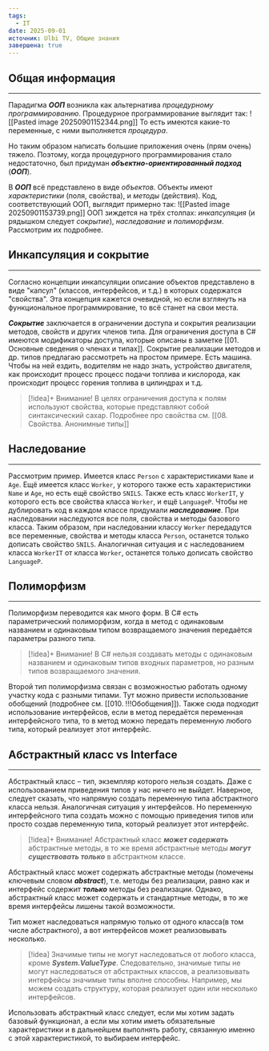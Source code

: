 ```yaml
---
tags:
  - IT
date: 2025-09-01
источник: Ulbi TV, Общие знания
завершена: true
---
```

## Общая информация
---

Парадигма ***ООП*** возникла как альтернатива *процедурному программированию*. Процедурное программирование выглядит так:
![[Pasted image 20250901152344.png]]
То есть имеются какие-то переменные, с ними выполняется *процедура*. 

Но таким образом написать большие приложения очень (прям очень) тяжело. Поэтому, когда процедурного программирования стало недостаточно, был придуман ***объектно-ориентированный подход*** (***ООП***).

В ***ООП*** всё представлено в виде *объектов*. Объекты имеют *характеристики* (поля, свойства), и *методы* (действия). Код, соответствующий ООП, выглядит примерно так:
![[Pasted image 20250901153739.png]]
ООП зиждется на трёх столпах: *инкапсуляция* (и рядышком следует *сокрытие*), *наследование* и *полиморфизм*.  Рассмотрим их подробнее.
## Инкапсуляция и сокрытие 
---
Согласно концепции инкапсуляции описание объектов представлено в виде "капсул" (классов, интерфейсов, и т.д.) в которых содержатся "свойства". Эта концепция кажется очевидной, но если взглянуть на функциональное программирование, то всё станет на свои места. 

***Сокрытие*** заключается в ограничении доступа и сокрытия реализации методов, свойств и других членов типа. Для ограничения доступа в C# имеются модификаторы доступа, которые описаны в заметке [[01. Основные сведения о членах и типах]]. Сокрытие реализации методов и др. типов предлагаю рассмотреть на простом примере.
Есть машина. Чтобы на ней ездить, водителям не надо знать, устройство двигателя, как происходит процесс процесс подачи топлива и кислорода, как происходит процесс горения топлива в цилиндрах и т.д.

>[!idea]+ Внимание!
>В целях ограничения доступа к полям используют свойства, которые представляют собой синтаксический сахар. Подробнее про свойства см. [[08. Свойства. Анонимные типы]]


## Наследование
---
Рассмотрим пример. Имеется класс `Person` с характеристиками `Name` и `Age`. Ещё имеется класс `Worker`, у которого также есть характеристики `Name` и `Age`, но есть ещё свойство `SNILS`. Также есть класс `WorkerIT`, у которого есть все свойства класса `Worker`, и ещё `LanguageP`. Чтобы не дублировать код в каждом классе придумали ***наследование***. При наследовании наследуются все поля, свойства и методы базового класса. Таким образом, при наследовании классу `Worker` передадутся все переменные, свойства и методы класса `Person`, останется только дописать свойство `SNILS`. Аналогичная ситуация и с наследованием класса `WorkerIT` от класса `Worker`, останется только дописать свойство `LanguageP`.
## Полиморфизм
---
Полиморфизм переводится как много форм. 
В C# есть параметрический полиморфизм, когда в метод с одинаковым названием и одинаковым типом возвращаемого значения передаётся параметры разного типа.

>[!idea]+ Внимание!
>В C# нельзя создавать методы с одинаковым названием и одинаковым типов входных параметров, но разным типов возвращаемого значения.

Второй тип полиморфизма связан с возможностью работать одному участку кода с разными типами. Тут можно привести использование обобщений (подробнее см. [[010. !!!Обобщения]]). Также сюда подходит использование интерфейсов, если в метод передаётся переменная интерфейсного типа, то в метод можно передать переменную любого типа, который реализует этот интерфейс.

## Абстрактный класс vs Interface
---
Абстрактный класс – тип, экземпляр которого нельзя создать. Даже с использованием приведения типов у нас ничего не выйдет. Наверное, следует сказать, что напрямую создать переменную типа абстрактного класса нельзя. Аналогичная ситуация у интерфейсов. Но переменную интерфейсного типа создать можно с помощью приведения типов или просто создав переменную типа, который реализует этот интерфейс.

>[!idea]+ Внимание!
>Абстрактный класс ***может содержать*** абстрактные методы, в то же время абстрактные методы ***могут существовать только*** в абстрактном классе.

Абстрактный класс может содержать абстрактные методы (помечены ключевым словом ***abstract***), т.е. методы без реализации, равно как и интерфейс содержит ***только*** методы без реализации. Однако, абстрактный класс может содержать и стандартные методы, в то же время интерфейсы лишены такой возможности.

Тип может наследоваться напрямую только от одного класса(в том числе абстрактного), а вот интерфейсов может реализовывать несколько.

>[!idea]
>Значимые типы не могут наследоваться от любого класса, кроме ***System.ValueType***. Следовательно, значимые типы не могут наследоваться от абстрактных классов, а реализовывать интерфейсы значимые типы вполне способны. Например, мы можем создать структуру, которая реализует один или несколько интерфейсов.

Использовать абстрактный класс следует, если мы хотим задать базовый функционал, а если мы хотим иметь обязательные характеристики и в дальнейшем выполнять работу, связанную именно с этой характеристикой, то выбираем интерфейс.




